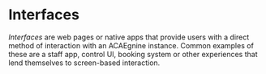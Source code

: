 # Interfaces

_Interfaces_ are web pages or native apps that provide users with a direct method of interaction with an ACAEgnine instance. Common examples of these are a staff app, control UI, booking system or other experiences that lend themselves to screen-based interaction.


